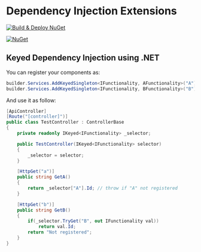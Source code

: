 # Dependency Injection Extensions 

[![Build & Deploy NuGet](https://github.com/bnayae/Bnaya.Extensions.DependencyInjection/actions/workflows/Deploy.yml/badge.svg)](https://github.com/bnayae/Bnaya.Extensions.DependencyInjection/actions/workflows/Deploy.yml)  

[![NuGet](https://img.shields.io/nuget/v/Bnaya.Extensions.DependencyInjection.svg)](https://www.nuget.org/packages/Bnaya.Extensions.DependencyInjection/) 


## Keyed Dependency Injection using .NET

You can register your components as:

``` cs
builder.Services.AddKeyedSingleton<IFunctionality, AFunctionality>("A");
builder.Services.AddKeyedSingleton<IFunctionality, BFunctionality>("B");
```

And use it as follow:

``` cs
[ApiController]
[Route("[controller]")]
public class TestController : ControllerBase
{
    private readonly IKeyed<IFunctionality> _selector;

    public TestController(IKeyed<IFunctionality> selector)
    {
        _selector = selector;
    }

    [HttpGet("a")]
    public string GetA()
    {
        return _selector["A"].Id; // throw if "A" not registered
    }

    [HttpGet("b")]
    public string GetB()
    {
        if(_selector.TryGet("B", out IFunctionality val))
            return val.Id;
        return "Not registered";
    }
}
```


